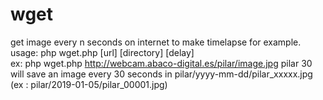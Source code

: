 # wget<br/>
get image every n seconds on internet to make timelapse for example.<br/>
usage: php wget.php [url] [directory] [delay]<br/>
ex: php wget.php http://webcam.abaco-digital.es/pilar/image.jpg pilar 30<br/>
will save an image every 30 seconds in pilar/yyyy-mm-dd/pilar_xxxxx.jpg (ex : pilar/2019-01-05/pilar_00001.jpg)
